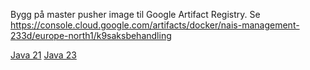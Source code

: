 Bygg på master pusher image til Google Artifact Registry. 
Se https://console.cloud.google.com/artifacts/docker/nais-management-233d/europe-north1/k9saksbehandling 

[Java 21](https://console.cloud.google.com/artifacts/docker/nais-management-233d/europe-north1/k9saksbehandling/navikt%2Fsif-baseimages%2Fjava-21?inv=1&invt=Abpc8A)
[Java 23](https://console.cloud.google.com/artifacts/docker/nais-management-233d/europe-north1/k9saksbehandling/navikt%2Fsif-baseimages%2Fjava-23?inv=1&invt=Abpc8A)
